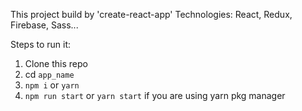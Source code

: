 This project build by 'create-react-app'
Technologies: React, Redux, Firebase, Sass...

Steps to run it:

1. Clone this repo
2. cd `app_name`
3. `npm i` or `yarn`
4. `npm run start` or `yarn start` if you are using yarn pkg manager
